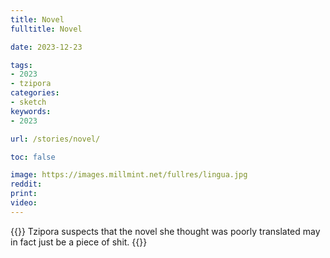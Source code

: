 ```yaml
---
title: Novel
fulltitle: Novel

date: 2023-12-23

tags:
- 2023
- tzipora
categories:
- sketch
keywords:
- 2023

url: /stories/novel/

toc: false

image: https://images.millmint.net/fullres/lingua.jpg
reddit:
print:
video:
---
```

{{<note caption>}}
Tzipora suspects that the novel she thought was poorly translated may in fact just be a piece of shit.
{{</note>}}